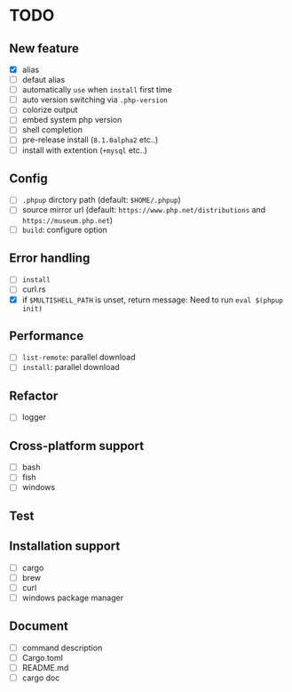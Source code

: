 # TODO

## New feature

- [x] alias
- [ ] defaut alias
- [ ] automatically `use` when `install` first time
- [ ] auto version switching via `.php-version`
- [ ] colorize output
- [ ] embed system php version
- [ ] shell completion
- [ ] pre-release install (`8.1.0alpha2` etc..)
- [ ] install with extention (`+mysql` etc..)

## Config

- [ ] `.phpup` dirctory path (default: `$HOME/.phpup`)
- [ ] source mirror url (default: `https://www.php.net/distributions` and `https://museum.php.net`)
- [ ] `build`: configure option

## Error handling

- [ ] `install`
- [ ] curl.rs
- [x] if `$MULTISHELL_PATH` is unset, return message: Need to run `eval $(phpup init)`

## Performance

- [ ] `list-remote`: parallel download
- [ ] `install`: parallel download

## Refactor

- [ ] logger

## Cross-platform support

- [ ] bash
- [ ] fish
- [ ] windows

## Test

## Installation support

- [ ] cargo
- [ ] brew
- [ ] curl
- [ ] windows package manager

## Document

- [ ] command description
- [ ] Cargo.toml
- [ ] README.md
- [ ] cargo doc
